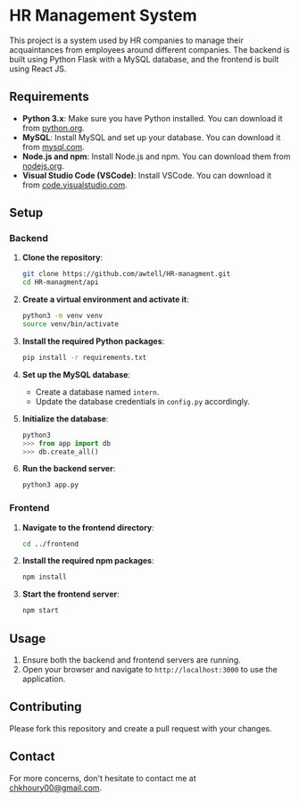 
# HR Management System

This project is a system used by HR companies to manage their acquaintances from employees around different companies. The backend is built using Python Flask with a MySQL database, and the frontend is built using React JS.

## Requirements

- **Python 3.x**: Make sure you have Python installed. You can download it from [python.org](https://www.python.org/downloads/).
- **MySQL**: Install MySQL and set up your database. You can download it from [mysql.com](https://dev.mysql.com/downloads/mysql/).
- **Node.js and npm**: Install Node.js and npm. You can download them from [nodejs.org](https://nodejs.org/).
- **Visual Studio Code (VSCode)**: Install VSCode. You can download it from [code.visualstudio.com](https://code.visualstudio.com/).

## Setup

### Backend

1. **Clone the repository**:

    ```bash
    git clone https://github.com/awtell/HR-managment.git
    cd HR-managment/api
    ```

2. **Create a virtual environment and activate it**:

    ```bash
    python3 -m venv venv
    source venv/bin/activate
    ```

3. **Install the required Python packages**:

    ```bash
    pip install -r requirements.txt
    ```

4. **Set up the MySQL database**:

    - Create a database named `intern`.
    - Update the database credentials in `config.py` accordingly.

5. **Initialize the database**:

    ```python
    python3
    >>> from app import db
    >>> db.create_all()
    ```

6. **Run the backend server**:

    ```bash
    python3 app.py
    ```

### Frontend

1. **Navigate to the frontend directory**:

    ```bash
    cd ../frontend
    ```

2. **Install the required npm packages**:

    ```bash
    npm install
    ```

3. **Start the frontend server**:

    ```bash
    npm start
    ```

## Usage

1. Ensure both the backend and frontend servers are running.
2. Open your browser and navigate to `http://localhost:3000` to use the application.

## Contributing

Please fork this repository and create a pull request with your changes.

## Contact

For more concerns, don't hesitate to contact me at chkhoury00@gmail.com.
